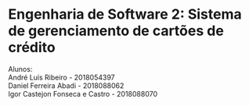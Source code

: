 # Engenharia de Software 2: Sistema de gerenciamento de cartões de crédito

Alunos:  
André Luís Ribeiro - 2018054397  
Daniel Ferreira Abadi - 2018088062  
Igor Castejon Fonseca e Castro - 2018088070

